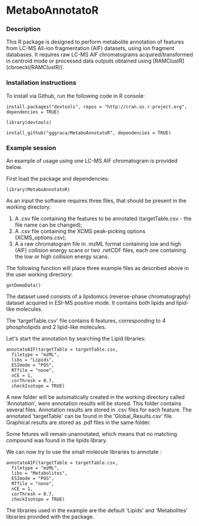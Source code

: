 # MetaboAnnotatoR

<h3> Description </h3>
This R package is designed to perform metabolite annotation of features from LC-MS All-ion fragmentation (AIF) datasets, using ion fragment databases.
It requires raw LC-MS AIF chromatograms acquired/transformed in centroid mode or processed data outputs obtained using [RAMClustR](cbroeckl/RAMClustR/). 

<h3> Installation instructions </h3>

To install via Github, run the following code in R console:
```
install.packages("devtools", repos = "http://cran.us.r-project.org", dependencies = TRUE)

library(devtools)

install_github("gggraca/MetaboAnnotatoR", dependencies = TRUE)
```

<h3> Example session </h3>
An example of usage using one LC-MS AIF chromatogram is provided below.

First load the package and dependencies:
```
library(MetaboAnnotatoR)
```
As an input the software requires three files, that should be present in the working directory:

1. A .csv file containing the features to be annotated (targetTable.csv - the file name can be changed);
2. A .csv file containing the XCMS peak-picking options (XCMS_options.csv);
3. A a raw chromatogram file in .mzML format containing low and high (AIF) collision energy scans or two .netCDF files, 
each one containing the low or high collision energy scans. 

The following function will place three example files as described above in the user working directory:
```
getDemoData()
```
The dataset used consists of a lipidomics (reverse-phase chromatography) dataset acquired in ESI-MS positive mode. It contains both lipids and lipid-like molecules.

The 'targetTable.csv' file contains 6 features, corresponding to 4 phospholipids and 2 lipid-like molecules.

Let's start the annotation by searching the Lipid libraries:

```
annotateAIF(targetTable = targetTable.csv, 
  filetype = "mzML", 
  libs = "Lipids",
  ESImode = "POS",
  RTfile = "none",
  nCE = 1,
  corThresh = 0.7,
  checkIsotope = TRUE)
```
A new folder will be automatically created in the working directory called  'Annotation', were annotation results will be stored.
This folder contains several files. Annotation results are stored in .csv files for each feature. The annotated 'targetTable' 
can be found in the 'Global_Results.csv' file. Graphical results are stored as .pdf files in the same folder.

Some fetures will remain unannotated, which means that no matching compound was found in the lipids library. 

We can now try to use the small molecule libraries to annotate :

```
annotateAIF(targetTable = targetTable.csv, 
  filetype = "mzML", 
  libs = "Metabolites",
  ESImode = "POS",
  RTfile = "none",
  nCE = 1,
  corThresh = 0.7,
  checkIsotope = TRUE)
```
The libraries used in the example are the default 'Lipids' and 'Metabolites' libraries provided with the package.
